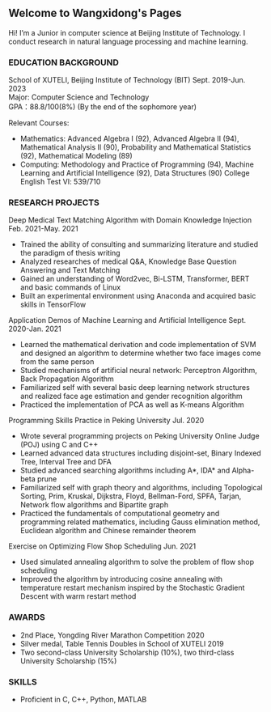 ## Welcome to Wangxidong's Pages

Hi! I’m a Junior in computer science at Beijing Institute of Technology. I conduct research in natural language processing and machine learning. 

### EDUCATION BACKGROUND
School of XUTELI, Beijing Institute of Technology (BIT)                       Sept. 2019-Jun. 2023                                  
Major: Computer Science and Technology   
GPA：88.8/100(8%) (By the end of the sophomore year)                                                                                                                           

Relevant Courses: 
- Mathematics: Advanced Algebra I (92), Advanced Algebra II (94), Mathematical Analysis II (90), Probability and Mathematical Statistics (92), Mathematical Modeling (89)
- Computing: Methodology and Practice of Programming (94), Machine Learning and Artificial Intelligence (92), Data Structures (90)
College English Test Ⅵ: 539/710

### RESEARCH PROJECTS
Deep Medical Text Matching Algorithm with Domain Knowledge Injection          Feb. 2021-May. 2021                    
- Trained the ability of consulting and summarizing literature and studied the paradigm of thesis writing
- Analyzed researches of medical Q&A, Knowledge Base Question Answering and Text Matching
- Gained an understanding of Word2vec, Bi-LSTM, Transformer, BERT and basic commands of Linux
- Built an experimental environment using Anaconda and acquired basic skills in TensorFlow

Application Demos of Machine Learning and Artificial Intelligence             Sept. 2020-Jan. 2021                
- Learned the mathematical derivation and code implementation of SVM and designed an algorithm to determine whether two face images come from the same person
- Studied mechanisms of artificial neural network: Perceptron Algorithm, Back Propagation Algorithm
- Familiarized self with several basic deep learning network structures and realized face age estimation and gender recognition algorithm
- Practiced the implementation of PCA as well as K-means Algorithm

Programming Skills Practice in Peking University                              Jul. 2020                                 
- Wrote several programming projects on Peking University Online Judge (POJ) using C and C++
- Learned advanced data structures including disjoint-set, Binary Indexed Tree, Interval Tree and DFA
- Studied advanced searching algorithms including A*, IDA* and Alpha-beta prune
- Familiarized self with graph theory and algorithms, including Topological Sorting, Prim, Kruskal, Dijkstra, Floyd, Bellman-Ford, SPFA, Tarjan, Network flow algorithms and Bipartite graph
- Practiced the fundamentals of computational geometry and programming related mathematics, including Gauss elimination method, Euclidean algorithm and Chinese remainder theorem

Exercise on Optimizing Flow Shop Scheduling                                   Jun. 2021                                                   
- Used simulated annealing algorithm to solve the problem of flow shop scheduling
- Improved the algorithm by introducing cosine annealing with temperature restart mechanism inspired by the Stochastic Gradient Descent with warm restart method


### AWARDS 

- 2nd Place, Yongding River Marathon Competition                                        2020
- Silver medal, Table Tennis Doubles in School of XUTELI                                2019
- Two second-class University Scholarship (10%), two third-class University Scholarship (15%)    

### SKILLS                                                                                                              
- Proficient in C, C++, Python, MATLAB

